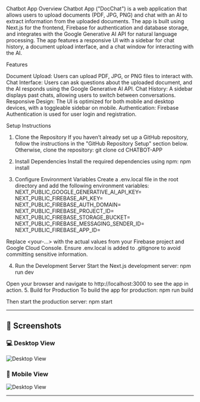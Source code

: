 Chatbot App
Overview
Chatbot App ("DocChat") is a web application that allows users to upload documents (PDF, JPG, PNG) and chat with an AI to extract information from the uploaded documents. The app is built using Next.js for the frontend, Firebase for authentication and database storage, and integrates with the Google Generative AI API for natural language processing. The app features a responsive UI with a sidebar for chat history, a document upload interface, and a chat window for interacting with the AI.

Features

Document Upload: Users can upload PDF, JPG, or PNG files to interact with.
Chat Interface: Users can ask questions about the uploaded document, and the AI responds using the Google Generative AI API.
Chat History: A sidebar displays past chats, allowing users to switch between conversations.
Responsive Design: The UI is optimized for both mobile and desktop devices, with a toggleable sidebar on mobile.
Authentication: Firebase Authentication is used for user login and registration.

Setup Instructions
1. Clone the Repository
If you haven’t already set up a GitHub repository, follow the instructions in the "GitHub Repository Setup" section below. Otherwise, clone the repository:
git clone <repository-url>
cd CHATBOT-APP

2. Install Dependencies
Install the required dependencies using npm:
npm install

3. Configure Environment Variables
Create a .env.local file in the root directory and add the following environment variables:
NEXT_PUBLIC_GOOGLE_GENERATIVE_AI_API_KEY=<your-google-generative-ai-api-key>
NEXT_PUBLIC_FIREBASE_API_KEY=<your-firebase-api-key>
NEXT_PUBLIC_FIREBASE_AUTH_DOMAIN=<your-firebase-auth-domain>
NEXT_PUBLIC_FIREBASE_PROJECT_ID=<your-firebase-project-id>
NEXT_PUBLIC_FIREBASE_STORAGE_BUCKET=<your-firebase-storage-bucket>
NEXT_PUBLIC_FIREBASE_MESSAGING_SENDER_ID=<your-firebase-messaging-sender-id>
NEXT_PUBLIC_FIREBASE_APP_ID=<your-firebase-app-id>


Replace <your-...> with the actual values from your Firebase project and Google Cloud Console.
Ensure .env.local is added to .gitignore to avoid committing sensitive information.

4. Run the Development Server
Start the Next.js development server:
npm run dev

Open your browser and navigate to http://localhost:3000 to see the app in action.
5. Build for Production
To build the app for production:
npm run build

Then start the production server:
npm start


---

## 📸 Screenshots

### 💻 Desktop View

![Desktop View](./c296108f-52fc-43f9-a874-9d0c25fe988c.png)

### 📱 Mobile View

![Desktop View](./40d29e29-3951-49e5-8c3b-83062d9d52a9.png)

---
